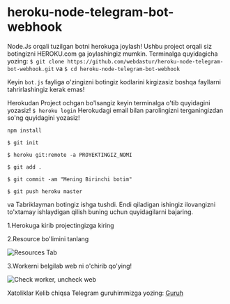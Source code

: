 # heroku-node-telegram-bot-webhook
Node.Js orqali tuzilgan botni herokuga joylash!
Ushbu project orqali siz botingizni HEROKU.com ga joylashingiz mumkin.
Terminalga quyidagicha yozing:
`$ git clone https://github.com/webdastur/heroku-node-telegram-bot-webhook.git`
va
`$ cd heroku-node-telegram-bot-webhook`

Keyin `bot.js` fayliga o'zingizni botingiz kodlarini kirgizasiz boshqa fayllarni tahrirlashingiz kerak emas!

Herokudan Project ochgan bo'lsangiz keyin terminalga o'tib quyidagini yozasiz!
`$ heroku login`
Herokudagi email bilan parolingizni terganingizdan so'ng quyidagini yozasiz!

`npm install`

`$ git init`

`$ heroku git:remote -a PROYEKTINGIZ_NOMI`

`$ git add .`

`$ git commit -am "Mening Birinchi botim"`

`$ git push heroku master`

va Tabriklayman botingiz ishga tushdi. Endi qiladigan ishingiz ilovangizni to'xtamay ishlaydigan qilish buning uchun quyidagilarni bajaring.

1.Herokuga kirib projectingizga kiring

2.Resource bo'limini tanlang

![Resources Tab](https://i.imgur.com/vFMtJnN.jpg)

3.Workerni belgilab web ni o'chirib qo'ying!

![Check worker, uncheck web](https://i.imgur.com/LxpbJlN.jpg)

Xatoliklar Kelib chiqsa Telegram guruhimmizga yozing: [Guruh](https://t.me/nodejsbotuz)
